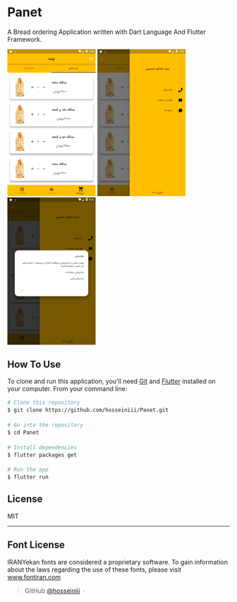# Panet

A Bread ordering Application written with Dart Language And Flutter Framework.

<p float="left">
  <img src="screenshots/screen01.png" width="200" />
  <img src="screenshots/screen02.png" width="200" /> 
  <img src="screenshots/screen03.png" width="200" /> 
</p>

## How To Use

To clone and run this application, you'll need [Git](https://git-scm.com) and [Flutter](https://flutter.dev/docs/get-started/install) installed on your computer. From your command line:

```bash
# Clone this repository
$ git clone https://github.com/hosseiniii/Panet.git

# Go into the repository
$ cd Panet

# Install dependencies
$ flutter packages get

# Run the app
$ flutter run
```

## License

MIT

---

## Font License

IRANYekan fonts are considered a proprietary software. To gain information about the laws regarding the use of these fonts, please visit www.fontiran.com

> GitHub [@hosseiniii](https://github.com/hosseiniii) &nbsp;&middot;&nbsp;

